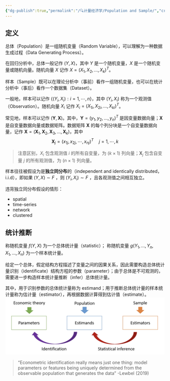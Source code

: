 ```yaml
---
{"dg-publish":true,"permalink":"/🔍计量经济学/Population and Sample/","created":"2024-10-12T10:24:49.000+08:00","updated":"2024-10-12T10:24:49.000+08:00"}
---
```


## 定义

总体（Population）是一组随机变量（Random Variable），可以理解为一种数据生成过程（Data Generating Process）。

在回归分析中，总体一般记作 $(Y,X)$，其中 $Y$ 是一个随机变量，$X$ 是一个随机变量或随机向量。随机向量 $X$ 记作 $X=(X_1,X_2,...,X_k)^T$。

样本（Sample）既可以在理论分析中（事前）看作一组随机变量，也可以在统计分析中（事后）看作一个数据集（Dataset）。

一般地，样本可以记作 $\{(Y_i,X_i):i=1,\cdots,n\}$，其中 $(Y_i,X_i)$ 称为一个观测值（Observation）。随机向量 $X_i$ 记作 $X_{i}=(X_{1i},X_{2i},...,X_{ki})^T$。

常见地，样本可以记作 $(\mathbf{Y},\mathbf{X})$。其中，$\mathbf{Y}=(y_1,y_2,...,y_n)^T$ 是因变量数据向量；$\mathbf{X}$ 是自变量数据向量或数据矩阵。数据矩阵 $\mathbf{X}$ 的每个列分块是一个自变量数据向量，记作 $\mathbf{X}=(\mathbf{X}_1,\mathbf{X}_2,\mathbf{X}_3,...,\mathbf{X}_k)$，其中
$$
\mathbf{X}_j=(x_{1j},x_{2j},\cdots,x_{nj})^T\quad j=1,\cdots,k
$$
> 注意区别，$X_i$ 包含观测值 $i$ 的所有自变量，为 $(k×1)$ 列向量；$\mathbf{X}_j$ 包含自变量 $j$ 的所有观测值，为 $(n×1)$ 列向量。

样本往往被假设为是**独立同分布**的（independent and identically distributed，i.i.d），即如果 $(Y,X)\sim F$ ，则 $(Y_i,X_i)\sim F$ ，且各观测值之间相互独立。

违背独立同分布假设的情形：
- spatial
- time-series
- network
- clustered

## 统计推断

称随机变量 $f(Y,X)$ 为一个总体统计量（statistic）；
称随机变量 $g(Y_{1},\dots,Y_{n},X_{1},\dots,X_{n})$ 为一个样本统计量。

给定一个总体，假定结构方程描述了变量之间的因果关系，因此需要构造总体统计量识别（identificate）结构方程的参数（parameter）；由于总体是不可观测的，需要进一步构造样本统计量推断（infer）总体统计量。

其中，用于识别参数的总体统计量称为 estimand；用于推断总体统计量的样本统计量称为估计量（estimator），再根据数据计算得到估计值（estimate）。
![estimator](https://raw.githubusercontent.com/peco17/picx-images-hosting/master/picgo/image-caf231002acedfdc73616c9960d218b9.jpg)

> “Econometric identification really means just one thing: model parameters or features being uniquely determined from the observable population that generates the data” -Lewbel (2019)


